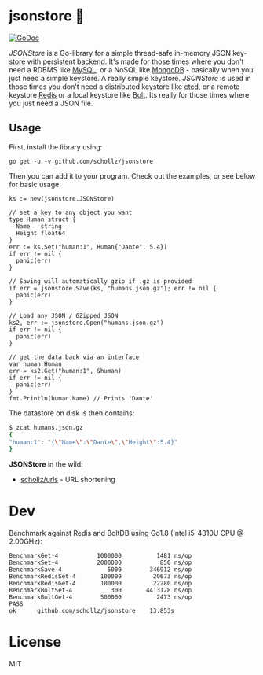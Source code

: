 # jsonstore  :convenience_store:

[![GoDoc](https://godoc.org/github.com/schollz/jsonstore?status.svg)](https://godoc.org/github.com/schollz/jsonstore)

*JSONStore* is a Go-library for a simple thread-safe in-memory JSON key-store with persistent backend. It's made for those times where you don't need a RDBMS like [MySQL](https://www.mysql.com/), or a NoSQL like [MongoDB](https://www.mongodb.com/) - basically when you just need a simple keystore. A really simple keystore. *JSONStore* is used in those times you don't need a distributed keystore like [etcd](https://coreos.com/etcd/docs/latest/), or
a remote keystore [Redis](https://redis.io/) or a local keystore like [Bolt](https://github.com/boltdb/bolt). Its really for those times where you just need a JSON file.

## Usage

First, install the library using:

```
go get -u -v github.com/schollz/jsonstore
```

Then you can add it to your program. Check out the examples, or see below for basic usage:

```golang
ks := new(jsonstore.JSONStore)

// set a key to any object you want
type Human struct {
  Name   string
  Height float64
}
err := ks.Set("human:1", Human{"Dante", 5.4})
if err != nil {
  panic(err)
}

// Saving will automatically gzip if .gz is provided
if err = jsonstore.Save(ks, "humans.json.gz"); err != nil {
  panic(err)
}

// Load any JSON / GZipped JSON
ks2, err := jsonstore.Open("humans.json.gz")
if err != nil {
  panic(err)
}

// get the data back via an interface
var human Human
err = ks2.Get("human:1", &human)
if err != nil {
  panic(err)
}
fmt.Println(human.Name) // Prints 'Dante'
```

The datastore on disk is then contains:

```bash
$ zcat humans.json.gz
{
"human:1": "{\"Name\":\"Dante\",\"Height\":5.4}"
}
```


**JSONStore** in the wild:

- [schollz/urls](https://github.com/schollz/urls) - URL shortening

# Dev

Benchmark against Redis and BoltDB using Go1.8 (Intel i5-4310U CPU @ 2.00GHz):

```
BenchmarkGet-4        	 1000000	      1481 ns/op
BenchmarkSet-4        	 2000000	       850 ns/op
BenchmarkSave-4       	    5000	    346912 ns/op
BenchmarkRedisSet-4   	  100000	     20673 ns/op
BenchmarkRedisGet-4   	  100000	     22280 ns/op
BenchmarkBoltSet-4    	     300	   4413128 ns/op
BenchmarkBoltGet-4    	  500000	      2473 ns/op
PASS
ok  	github.com/schollz/jsonstore	13.853s
```

# License

MIT
